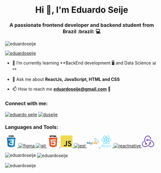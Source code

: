 <h1 align="center">Hi 👋, I'm Eduardo Seije</h1>
<h3 align="center">A passionate frontend developer and backend student from Brazil :brazil: 💻</h3>

<p align="left"> <img src="https://komarev.com/ghpvc/?username=eduardoseije&label=Profile%20views&color=0e75b6&style=flat" alt="eduardoseije" /> </p>

<p align="left"> <a href="https://github.com/ryo-ma/github-profile-trophy"><img src="https://github-profile-trophy.vercel.app/?username=eduardoseije" alt="eduardoseije" /></a> </p>

- :brain: I’m currently learning **BackEnd development 🖥️ and Data Science 📊 **

- 💬 Ask me about **ReactJs, JavaScript, HTML and CSS**

- 📫 How to reach me **eduardoseije@gmail.com** 📧

<h3 align="left">Connect with me:</h3>
<p align="left">
<a href="https://linkedin.com/in/eduardo-seije" target="_blank"><img align="center" src="https://raw.githubusercontent.com/rahuldkjain/github-profile-readme-generator/master/src/images/icons/Social/linked-in-alt.svg" alt="eduardo seije" height="30" width="40" /></a>
<a href="https://instagram.com/duseije" target="_blank"><img align="center" src="https://raw.githubusercontent.com/rahuldkjain/github-profile-readme-generator/master/src/images/icons/Social/instagram.svg" alt="duseije" height="30" width="40" /></a>
</p>

<h3 align="left">Languages and Tools:</h3>
<p align="left"> <a href="https://www.w3schools.com/css/" target="_blank"> <img src="https://raw.githubusercontent.com/devicons/devicon/master/icons/css3/css3-original-wordmark.svg" alt="css3" width="40" height="40"/> </a> <a href="https://www.figma.com/" target="_blank"> <img src="https://www.vectorlogo.zone/logos/figma/figma-icon.svg" alt="figma" width="40" height="40"/> </a> <a href="https://git-scm.com/" target="_blank"> <img src="https://www.vectorlogo.zone/logos/git-scm/git-scm-icon.svg" alt="git" width="40" height="40"/> </a> <a href="https://www.w3.org/html/" target="_blank"> <img src="https://raw.githubusercontent.com/devicons/devicon/master/icons/html5/html5-original-wordmark.svg" alt="html5" width="40" height="40"/> </a> <a href="https://developer.mozilla.org/en-US/docs/Web/JavaScript" target="_blank"> <img src="https://raw.githubusercontent.com/devicons/devicon/master/icons/javascript/javascript-original.svg" alt="javascript" width="40" height="40"/> </a> <a href="https://jestjs.io" target="_blank"> <img src="https://www.vectorlogo.zone/logos/jestjsio/jestjsio-icon.svg" alt="jest" width="40" height="40"/> </a> <a href="https://www.mysql.com/" target="_blank"> <img src="https://raw.githubusercontent.com/devicons/devicon/master/icons/mysql/mysql-original-wordmark.svg" alt="mysql" width="40" height="40"/> </a> <a href="https://reactjs.org/" target="_blank"> <img src="https://raw.githubusercontent.com/devicons/devicon/master/icons/react/react-original-wordmark.svg" alt="react" width="40" height="40"/> </a> <a href="https://reactnative.dev/" target="_blank"> <img src="https://reactnative.dev/img/header_logo.svg" alt="reactnative" width="40" height="40"/> </a> <a href="https://redux.js.org" target="_blank"> <img src="https://raw.githubusercontent.com/devicons/devicon/master/icons/redux/redux-original.svg" alt="redux" width="40" height="40"/> </a> </p>

<p><img align="left" src="https://github-readme-stats.vercel.app/api/top-langs?username=eduardoseije&show_icons=true&locale=en&layout=compact" alt="eduardoseije" /></p>

<p>&nbsp;<img align="center" src="https://github-readme-stats.vercel.app/api?username=eduardoseije&show_icons=true&locale=en" alt="eduardoseije" /></p>

<p><img align="center" src="https://github-readme-streak-stats.herokuapp.com/?user=eduardoseije&" alt="eduardoseije" /></p>
